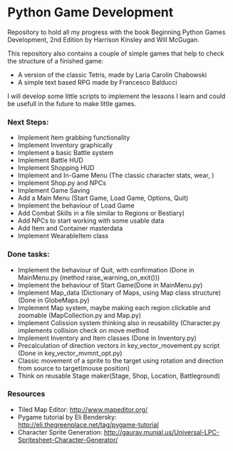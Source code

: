 # Python Game Development

Repository to hold all my progress with the book Beginning Python Games Development, 2nd Edition by Harrison Kinsley and Will McGugan.

This repository also contains a couple of simple games that help to check the structure of a finished game:
- A version of the classic Tetris, made by Laria Carolin Chabowski
- A simple text based RPG made by Francesco Balducci

I will develop some little scripts to implement the lessons I learn and could be usefull in the future to make little games.

### Next Steps:
- Implement Item grabbing functionality
- Implement Inventory graphically
- Implement a basic Battle system
- Implement Battle HUD
- Implement Shopping HUD
- Implement and In-Game Menu (The classic character stats, wear, )
- Implement Shop.py and NPCs
- Implement Game Saving
- Add a Main Menu (Start Game, Load Game, Options, Quit)
- Implement the behaviour of Load Game
- Add Combat Skills in a file similar to Regions or Bestiary)
- Add NPCs to start working with some usable data
- Add Item and Container masterdata
- Implement WearableItem class 

### Done tasks:

- Implement the behaviour of Quit, with confirmation (Done in MainMenu.py (method raise_warning_on_exit()))
- Implement the behaviour of Start Game(Done in MainMenu.py)
- Implement Map_data (Dictionary of Maps, using Map class structure) (Done in GlobeMaps.py)
- Implement Map system, maybe making each region clickable and zoomable (MapCollection.py and Map.py)
- Implement Colission system thinking also in reusability (Character.py implements collision check on move method
- Implement Inventory and Item classes (Done in Inventory.py)
- Precalculation of direction vectors in key_vector_movement.py script (Done in key_vector_mvmnt_opt.py)
- Classic movement of a sprite to the target using rotation and direction from source to target(mouse position)
- Think on reusable Stage maker(Stage, Shop, Location, Battleground)


### Resources
- Tiled Map Editor: http://www.mapeditor.org/
- Pygame tutorial by Eli Bendersky: http://eli.thegreenplace.net/tag/pygame-tutorial
- Character Sprite Generation: http://gaurav.munjal.us/Universal-LPC-Spritesheet-Character-Generator/
